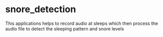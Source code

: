 # snore_detection

This applications helps to record audio at sleeps which then process the audio file to detect the sleeping pattern and snore levels
